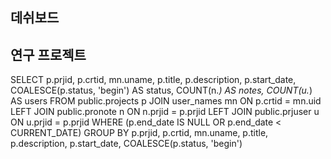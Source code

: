 ## 데쉬보드


## 연구 프로젝트 
SELECT 
    p.prjid,
    p.crtid,
    mn.uname,
    p.title,
    p.description,
    p.start_date,
    COALESCE(p.status, 'begin') AS status,
    COUNT(n.*) AS notes,
    COUNT(u.*) AS users
FROM public.projects p
JOIN user_names mn
   ON p.crtid = mn.uid
LEFT JOIN public.pronote n 
    ON n.prjid = p.prjid
LEFT JOIN public.prjuser u
    ON u.prjid = p.prjid
WHERE (p.end_date IS NULL OR p.end_date < CURRENT_DATE)
GROUP BY p.prjid, p.crtid, mn.uname, p.title, p.description, p.start_date, COALESCE(p.status, 'begin')
